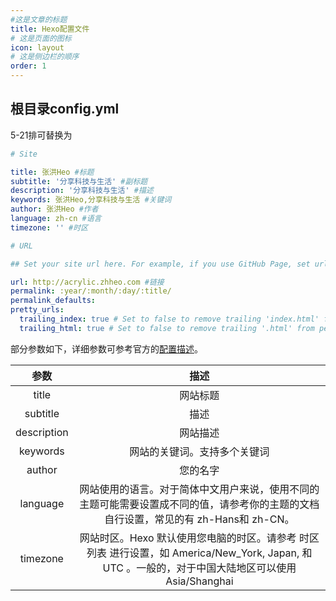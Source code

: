 ```yaml
---
#这是文章的标题
title: Hexo配置文件
# 这是页面的图标
icon: layout
# 这是侧边栏的顺序
order: 1
---
```


## 根目录config.yml

5-21排可替换为

```yml
# Site

title: 张洪Heo #标题
subtitle: '分享科技与生活' #副标题
description: '分享科技与生活' #描述
keywords: 张洪Heo,分享科技与生活 #关键词
author: 张洪Heo #作者
language: zh-cn #语言
timezone: '' #时区

# URL

## Set your site url here. For example, if you use GitHub Page, set url as 'https://username.github.io/project'

url: http://acrylic.zhheo.com #链接
permalink: :year/:month/:day/:title/
permalink_defaults:
pretty_urls:
  trailing_index: true # Set to false to remove trailing 'index.html' from permalinks
  trailing_html: true # Set to false to remove trailing '.html' from permalinks
```

部分参数如下，详细参数可参考官方的[配置描述](https://hexo.io/zh-cn/docs/configuration)。

|    参数     |                             描述                             |
| :---------: | :----------------------------------------------------------: |
|    title    |                           网站标题                           |
|  subtitle   |                             描述                             |
| description |                           网站描述                           |
|  keywords   |                 网站的关键词。支持多个关键词                 |
|   author    |                           您的名字                           |
|  language   | 网站使用的语言。对于简体中文用户来说，使用不同的主题可能需要设置成不同的值，请参考你的主题的文档自行设置，常见的有 zh-Hans和 zh-CN。 |
|  timezone   | 网站时区。Hexo 默认使用您电脑的时区。请参考 时区列表 进行设置，如 America/New_York, Japan, 和 UTC 。一般的，对于中国大陆地区可以使用 Asia/Shanghai |
